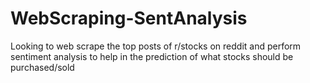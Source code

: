# WebScraping-SentAnalysis
Looking to web scrape the top posts of r/stocks on reddit and perform sentiment analysis to help in the prediction of what stocks should be purchased/sold 
